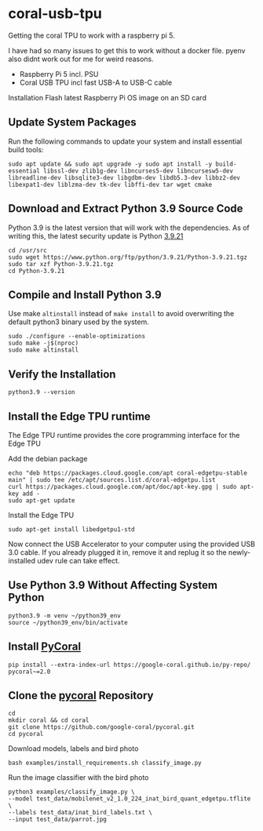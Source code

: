 # coral-usb-tpu
Getting the coral TPU to work with a raspberry pi 5.

I have had so many issues to get this to work without a docker file. pyenv also didnt work out for me for weird reasons. 
- Raspberry Pi 5 incl. PSU
- Coral USB TPU incl fast USB-A to USB-C cable

Installation
Flash latest Raspberry Pi OS image on an SD card

## Update System Packages
Run the following commands to update your system and install essential build tools:

    sudo apt update && sudo apt upgrade -y sudo apt install -y build-essential libssl-dev zlib1g-dev libncurses5-dev libncursesw5-dev libreadline-dev libsqlite3-dev libgdbm-dev libdb5.3-dev libbz2-dev libexpat1-dev liblzma-dev tk-dev libffi-dev tar wget cmake

## Download and Extract Python 3.9 Source Code
Python 3.9 is the latest version that will work with the dependencies. As of writing this, the latest security update is Python [3.9.21](https://docs.python.org/release/3.9.21/whatsnew/changelog.html)

    cd /usr/src
    sudo wget https://www.python.org/ftp/python/3.9.21/Python-3.9.21.tgz
    sudo tar xzf Python-3.9.21.tgz
    cd Python-3.9.21

## Compile and Install Python 3.9
Use make `altinstall` instead of `make install` to avoid overwriting the default python3 binary used by the system.

    sudo ./configure --enable-optimizations
    sudo make -j$(nproc)
    sudo make altinstall

## Verify the Installation

    python3.9 --version

## Install the Edge TPU runtime
The Edge TPU runtime provides the core programming interface for the Edge TPU

Add the debian package

    echo "deb https://packages.cloud.google.com/apt coral-edgetpu-stable main" | sudo tee /etc/apt/sources.list.d/coral-edgetpu.list
    curl https://packages.cloud.google.com/apt/doc/apt-key.gpg | sudo apt-key add -
    sudo apt-get update

Install the Edge TPU

    sudo apt-get install libedgetpu1-std
Now connect the USB Accelerator to your computer using the provided USB 3.0 cable. If you already plugged it in, remove it and replug it so the newly-installed udev rule can take effect.

## Use Python 3.9 Without Affecting System Python
    python3.9 -m venv ~/python39_env
    source ~/python39_env/bin/activate

## Install [PyCoral](https://coral.ai/docs/accelerator/get-started/#pycoral-on-linux)
    pip install --extra-index-url https://google-coral.github.io/py-repo/ pycoral~=2.0

## Clone the [pycoral](https://github.com/google-coral/pycoral) Repository

    cd
    mkdir coral && cd coral
    git clone https://github.com/google-coral/pycoral.git
    cd pycoral

Download models, labels and bird photo

    bash examples/install_requirements.sh classify_image.py
Run the image classifier with the bird photo 

    python3 examples/classify_image.py \
    --model test_data/mobilenet_v2_1.0_224_inat_bird_quant_edgetpu.tflite \
    --labels test_data/inat_bird_labels.txt \
    --input test_data/parrot.jpg

